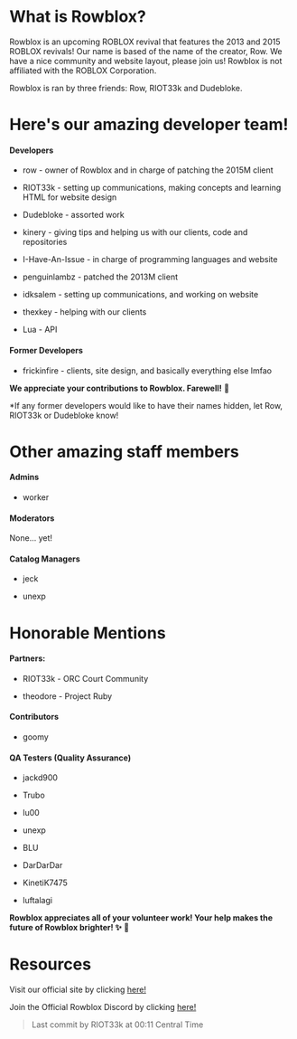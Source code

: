 # What is Rowblox? 

Rowblox is an upcoming ROBLOX revival that features the 2013 and 2015 ROBLOX revivals! Our name is based of the name of the creator, Row. We have a nice community and website layout, please join us! Rowblox is not affiliated with the ROBLOX Corporation.

Rowblox is ran by three friends: Row, RIOT33k and Dudebloke.

# Here's our amazing developer team!

#### Developers

- row - owner of Rowblox and in charge of patching the 2015M client

- RIOT33k - setting up communications, making concepts and learning HTML for website design

- Dudebloke - assorted work

- kinery - giving tips and helping us with our clients, code and repositories

- I-Have-An-Issue - in charge of programming languages and website

- penguinlambz - patched the 2013M client

- idksalem - setting up communications, and working on website

- thexkey - helping with our clients

- Lua - API

#### Former Developers

- frickinfire - clients, site design, and basically everything else lmfao

**We appreciate your contributions to Rowblox. Farewell!** 💙

*If any former developers would like to have their names hidden, let Row, RIOT33k or Dudebloke know!

# Other amazing staff members

#### Admins

- worker

#### Moderators

None... yet!

#### Catalog Managers

- jeck

- unexp

# Honorable Mentions

#### Partners:

- RIOT33k - ORC Court Community

- theodore - Project Ruby

#### Contributors

- goomy

#### QA Testers (Quality Assurance)

- jackd900

- Trubo

- lu00

- unexp

- BLU

- DarDarDar

- KinetiK7475

- luftalagi

**Rowblox appreciates all of your volunteer work! Your help makes the future of Rowblox brighter! ✨** 💙

# Resources

Visit our official site by clicking [here!](https://rowblx.xyz)

Join the Official Rowblox Discord by clicking [here!](https://discord.gg/6ntJjZsDy4)

> Last commit by RIOT33k at 00:11 Central Time
